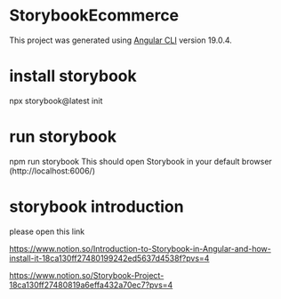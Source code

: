 # StorybookEcommerce

This project was generated using [Angular CLI](https://github.com/angular/angular-cli) version 19.0.4.

# install storybook
npx storybook@latest init

# run storybook
npm run storybook 
This should open Storybook in your default browser (http://localhost:6006/)

# storybook introduction
please open this link

https://www.notion.so/Introduction-to-Storybook-in-Angular-and-how-install-it-18ca130ff27480199242ed5637d4538f?pvs=4

https://www.notion.so/Storybook-Project-18ca130ff27480819a6effa432a70ec7?pvs=4